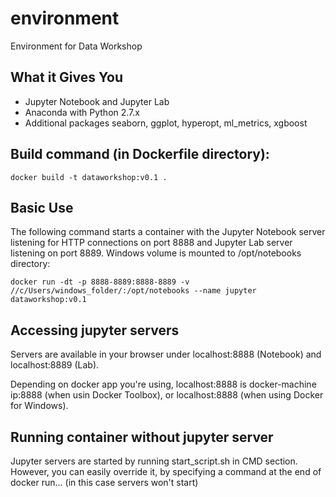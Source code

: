 # environment
Environment for Data Workshop

## What it Gives You
* Jupyter Notebook and Jupyter Lab
* Anaconda with Python 2.7.x
* Additional packages seaborn, ggplot, hyperopt, ml_metrics, xgboost

## Build command (in Dockerfile directory):
```
docker build -t dataworkshop:v0.1 .
```

## Basic Use

The following command starts a container with the Jupyter Notebook server listening for HTTP connections on port 8888 and Jupyter Lab server listening on port 8889. Windows volume is mounted to /opt/notebooks directory:

```
docker run -dt -p 8888-8889:8888-8889 -v //c/Users/windows_folder/:/opt/notebooks --name jupyter dataworkshop:v0.1
```

## Accessing jupyter servers

Servers are available in your browser under localhost:8888 (Notebook) and localhost:8889 (Lab).

Depending on docker app you're using, localhost:8888 is docker-machine ip:8888 (when usin Docker Toolbox), or localhost:8888 (when using Docker for Windows).  

## Running container without jupyter server

Jupyter servers are started by running start_script.sh in CMD section. However, you can easily override it, by specifying a command at the end of docker run... (in this case servers won't start)
